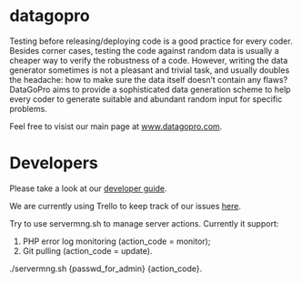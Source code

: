 # datagopro
Testing before releasing/deploying code is a good practice for every coder. Besides corner cases, testing the code against random data is usually a cheaper way to verify the robustness of a code. However, writing the data generator sometimes is not a pleasant and trivial task, and usually doubles the headache: how to make sure the data itself doesn’t contain any flaws? DataGoPro aims to provide a sophisticated data generation scheme to help every coder to generate suitable and abundant random input for specific problems.

Feel free to visist our main page at www.datagopro.com.

# Developers
Please take a look at our [developer guide](https://docs.google.com/document/d/1lCe_XyzD9m9mVYwIB1rWl50h-C2M24pHn_9bJLKuKM4/edit#heading=h.44cluypgtmpk).

We are currently using Trello to keep track of our issues [here](https://trello.com/b/FSQrJgOK/datagopro).

Try to use servermng.sh to manage server actions. Currently it support:

1. PHP error log monitoring (action_code = monitor);
2. Git pulling (action_code = update).

./servermng.sh {passwd_for_admin} {action_code}.